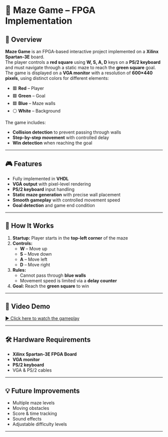 # 🧩 Maze Game – FPGA Implementation

## 📌 Overview
**Maze Game** is an FPGA-based interactive project implemented on a **Xilinx Spartan-3E** board.  
The player controls a **red square** using **W, S, A, D** keys on a **PS/2 keyboard** and must navigate through a static maze to reach the **green square** goal.  
The game is displayed on a **VGA monitor** with a resolution of **600×440 pixels**, using distinct colors for different elements:

- 🟥 **Red** – Player  
- 🟩 **Green** – Goal  
- 🟦 **Blue** – Maze walls  
- ⚪ **White** – Background  

The game includes:
- **Collision detection** to prevent passing through walls  
- **Step-by-step movement** with controlled delay  
- **Win detection** when reaching the goal  

---

## 🎮 Features
- Fully implemented in **VHDL**
- **VGA output** with pixel-level rendering
- **PS/2 keyboard** input handling
- **Static maze generation** with precise wall placement
- **Smooth gameplay** with controlled movement speed
- **Goal detection** and game end condition

---

## 🚀 How It Works
1. **Startup:** Player starts in the **top-left corner** of the maze  
2. **Controls:**  
   - **W** – Move up  
   - **S** – Move down  
   - **A** – Move left  
   - **D** – Move right  
3. **Rules:**  
   - Cannot pass through **blue walls**  
   - Movement speed is limited via a **delay counter**  
4. **Goal:** Reach the **green square** to win  

---

## 🎥 Video Demo
[▶ Click here to watch the gameplay](https://drive.google.com/file/d/1MHUfjJu36sIHbTLP1JHhTPMylOfIy-2f/view?usp=sharing)

---

## 🛠 Hardware Requirements
- **Xilinx Spartan-3E FPGA Board**
- **VGA monitor**
- **PS/2 keyboard**
- VGA & PS/2 cables

---

## 💡 Future Improvements
- Multiple maze levels
- Moving obstacles
- Score & time tracking
- Sound effects
- Adjustable difficulty levels

---
